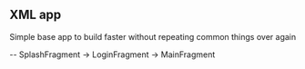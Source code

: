 ## XML app
Simple base app to build faster without repeating common things over again

-- SplashFragment -> LoginFragment -> MainFragment
